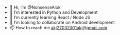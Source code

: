 - 👋 Hi, I’m @NonsenseAlok
- 👀 I’m interested in Python and Development 
- 🌱 I’m currently learning React / Node JS
- 💞️ I’m looking to collaborate on Android development 
- 📫 How to reach me akj27032001akj@gmail.com

<!---
NonsenseAlok/NonsenseAlok is a ✨ special ✨ repository because its `README.md` (this file) appears on your GitHub profile.
You can click the Preview link to take a look at your changes.
--->

